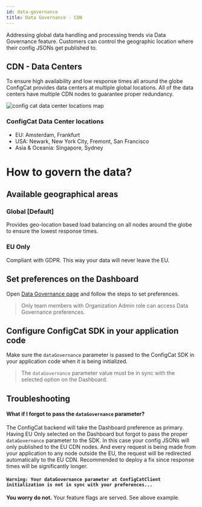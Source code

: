 ```yaml
---
id: data-governance
title: Data Governance - CDN
---
```

Addressing global data handling and processing trends via Data Governance feature. Customers 
can control the geographic location where their config JSONs get published to.

## CDN - Data Centers

To ensure high availability and low response times all around the globe ConfigCat provides
data centers at multiple global locations. All of the data centers have multiple CDN nodes
to guarantee proper redundancy.

![config cat data center locations map](assets/data-governance-globe.svg)

### ConfigCat Data Center locations
- EU: Amsterdam, Frankfurt
- USA: Newark, New York City, Fremont, San Francisco
- Asia & Oceania: Singapore, Sydney

# How to govern the data?

## Available geographical areas

### Global [Default]
Provides geo-location based load balancing on all nodes around the globe to ensure the lowest response times.

### EU Only
Compliant with GDPR. This way your data will never leave the EU.

## Set preferences on the Dashboard

Open <a href="https://app.configcat.com/organization/data-governance">Data Governance page</a> and follow the steps to set preferences.

> Only team members with Organization Admin role can access Data Governance preferences.

## Configure ConfigCat SDK in your application code

Make sure the `dataGovernance` parameter is passed to the ConfigCat SDK
in your application code when it is being initialized.

> The `dataGovernance` parameter value must be in sync with the selected option on 
> the Dashboard.

## Troubleshooting

#### What if I forgot to pass the `dataGovernance` parameter?
The ConfigCat backend will take the Dashboard preference as primary. Having EU Only selected on the Dashboard but forgot to pass the proper `dataGovernance` parameter to the SDK. In this case your config JSONs will only published to the EU CDN nodes. And every request is being made from your application to any node outside the EU, the request will be redirected automatically to the EU CDN. Recommended to deploy a fix since response times will be significantly longer.

#### `Warning: Your dataGovernance parameter at ConfigCatClient initialization is not in sync with your preferences...`
**You worry do not.** Your feature flags are served. See above example.
